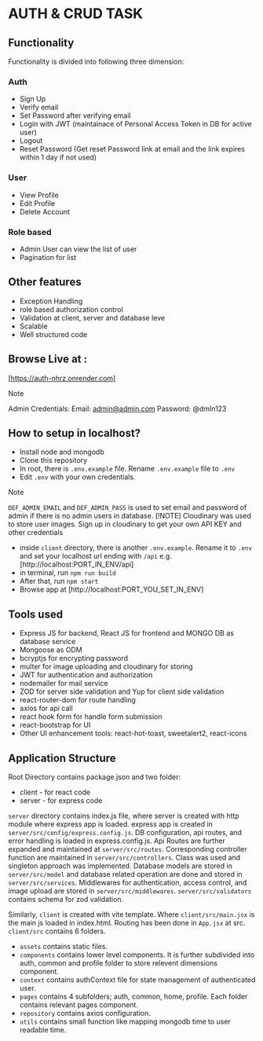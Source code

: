 # AUTH & CRUD TASK

## Functionality
Functionality is divided into following three dimension:
### Auth
+ Sign Up
+ Verify email
+ Set Password after verifying email
+ Login with JWT (maintainace of Personal Access Token in DB for active user)
+ Logout
+ Reset Password (Get reset Password link at email and the link expires within 1 day if not used)

### User
+ View Profile
+ Edit Profile
+ Delete Account

### Role based
+ Admin User can view the list of user
+ Pagination for list

## Other features
+ Exception Handling
+ role based authorization control
+ Validation at client, server and database leve
+ Scalable
+ Well structured code

## Browse Live at :
[https://auth-nhrz.onrender.com]
> [!NOTE]
> Admin Credentials:
> Email: admin@admin.com
> Password: @dmIn123

## How to setup in localhost?
+ Install node and mongodb
+ Clone this repository
+ In root, there is `.env.example` file. Rename `.env.example` file to `.env`
+ Edit `.env` with your own credentials.
> [!NOTE]
> `DEF_ADMIN_EMAIL` and `DEF_ADMIN_PASS` is used to set email and password of admin if there is no admin users in database.
> [!NOTE]
> Cloudinary was used to store user images. Sign up in cloudinary to get your own API KEY and other credentials
+ inside `client` directory, there is another `.env.example`. Rename it to `.env` and set your localhost url ending with `/api` e.g. [http://localhost:PORT_IN_ENV/api]
+ in terminal, run `npm run build`
+ After that, run `npm start`
+ Browse app at [http://localhost:PORT_YOU_SET_IN_ENV]

## Tools used
+ Express JS for backend, React JS for frontend and MONGO DB as database service
+ Mongoose as ODM
+ bcryptjs for encrypting password
+ multer for image uploading and cloudinary for storing
+ JWT for authentication and authorization
+ nodemailer for mail service
+ ZOD for server side validation and Yup for client side validation
+ react-router-dom for route handling
+ axios for api call
+ react hook form for handle form submission
+ react-bootstrap for UI
+ Other UI enhancement tools: react-hot-toast, sweetalert2, react-icons

## Application Structure
Root Directory contains package.json and two folder:
+ client - for react code
+ server - for express code

`server` directory contains index.js file, where server is created with http module where express app is loaded.
express app is created in `server/src/config/express.config.js`. DB configuration, api routes, and error handling is loaded in express.config.js.
Api Routes are further expanded and maintained at `server/src/routes`.
Corresponding controller function are maintained in `server/src/controllers`. Class was used and singleton approach was implemented.
Database models are stored in `server/src/model` and database related operation are done and stored in `server/src/services`.
Middlewares for authentication, access control, and image upload are stored in `server/src/middlewares`.
`server/src/validators` contains schema for zod validation.

Similarly, `client` is created with vite template. Where `client/src/main.jsx` is the main js loaded in index.html. 
Routing has been done in `App.jsx` at src.
`client/src` contains 6 folders. 
+ `assets` contains static files.
+ `components` contains lower level components. It is further subdivided into auth, common and profile folder to store relevent dimensions component.
+ `context` contains authContext file for state management of authenticated user.
+ `pages` contains 4 subfolders; auth, common, home, profile. Each folder contains relevant pages component.
+ `repository` contains axios configuration.
+ `utils` contains small function like mapping mongodb time to user readable time.



